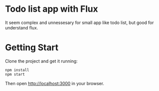 # Todo list app with Flux

It seem complex and unnessesary for small app like todo list, but good for understand flux.

# Getting Start

Clone the project and get it running:

```
npm install
npm start
```

Then open [http://localhost:3000](http://localhost:3000) in your browser.
